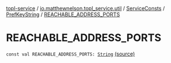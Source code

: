 [topl-service](../../../index.md) / [io.matthewnelson.topl_service.util](../../index.md) / [ServiceConsts](../index.md) / [PrefKeyString](index.md) / [REACHABLE_ADDRESS_PORTS](./-r-e-a-c-h-a-b-l-e_-a-d-d-r-e-s-s_-p-o-r-t-s.md)

# REACHABLE_ADDRESS_PORTS

`const val REACHABLE_ADDRESS_PORTS: `[`String`](https://kotlinlang.org/api/latest/jvm/stdlib/kotlin/-string/index.html) [(source)](https://github.com/05nelsonm/TorOnionProxyLibrary-Android/blob/master/topl-service/src/main/java/io/matthewnelson/topl_service/util/ServiceConsts.kt#L130)